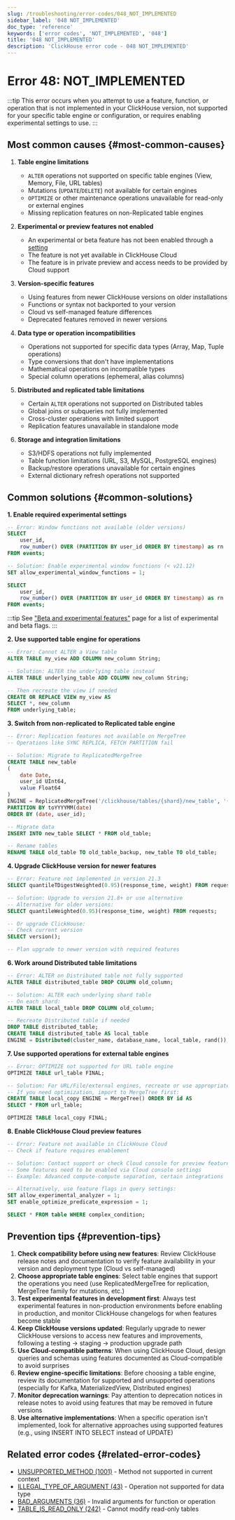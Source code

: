 ```yaml
---
slug: /troubleshooting/error-codes/048_NOT_IMPLEMENTED
sidebar_label: '048 NOT_IMPLEMENTED'
doc_type: 'reference'
keywords: ['error codes', 'NOT_IMPLEMENTED', '048']
title: '048 NOT_IMPLEMENTED'
description: 'ClickHouse error code - 048 NOT_IMPLEMENTED'
---
```


# Error 48: NOT_IMPLEMENTED

:::tip
This error occurs when you attempt to use a feature, function, or operation that is not implemented in your ClickHouse version, not supported for your specific table engine or configuration, or requires enabling experimental settings to use.
:::

## Most common causes {#most-common-causes}

1. **Table engine limitations**
   - `ALTER` operations not supported on specific table engines (View, Memory, File, URL tables)
   - Mutations (`UPDATE`/`DELETE`) not available for certain engines
   - `OPTIMIZE` or other maintenance operations unavailable for read-only or external engines
   - Missing replication features on non-Replicated table engines

2. **Experimental or preview features not enabled**
   - An experimental or beta feature has not been enabled through a [setting](/beta-and-experimental-features)
   - The feature is not yet available in ClickHouse Cloud
   - The feature is in private preview and access needs to be provided by Cloud support

3. **Version-specific features**
   - Using features from newer ClickHouse versions on older installations
   - Functions or syntax not backported to your version
   - Cloud vs self-managed feature differences
   - Deprecated features removed in newer versions

4. **Data type or operation incompatibilities**
   - Operations not supported for specific data types (Array, Map, Tuple operations)
   - Type conversions that don't have implementations
   - Mathematical operations on incompatible types
   - Special column operations (ephemeral, alias columns)

5. **Distributed and replicated table limitations**
   - Certain `ALTER` operations not supported on Distributed tables
   - Global joins or subqueries not fully implemented
   - Cross-cluster operations with limited support
   - Replication features unavailable in standalone mode

6. **Storage and integration limitations**
   - S3/HDFS operations not fully implemented
   - Table function limitations (URL, S3, MySQL, PostgreSQL engines)
   - Backup/restore operations unavailable for certain engines
   - External dictionary refresh operations not supported

## Common solutions {#common-solutions}

**1. Enable required experimental settings**

```sql
-- Error: Window functions not available (older versions)
SELECT 
    user_id,
    row_number() OVER (PARTITION BY user_id ORDER BY timestamp) as rn
FROM events;

-- Solution: Enable experimental window functions (< v21.12)
SET allow_experimental_window_functions = 1;

SELECT 
    user_id,
    row_number() OVER (PARTITION BY user_id ORDER BY timestamp) as rn
FROM events;
```

:::tip
See ["Beta and experimental features"](/beta-and-experimental-features) page for a list of experimental and beta flags.
:::

**2. Use supported table engine for operations**

```sql
-- Error: Cannot ALTER a View table
ALTER TABLE my_view ADD COLUMN new_column String;

-- Solution: ALTER the underlying table instead
ALTER TABLE underlying_table ADD COLUMN new_column String;

-- Then recreate the view if needed
CREATE OR REPLACE VIEW my_view AS
SELECT *, new_column
FROM underlying_table;
```

**3. Switch from non-replicated to Replicated table engine**

```sql
-- Error: Replication features not available on MergeTree
-- Operations like SYNC REPLICA, FETCH PARTITION fail

-- Solution: Migrate to ReplicatedMergeTree
CREATE TABLE new_table
(
    date Date,
    user_id UInt64,
    value Float64
)
ENGINE = ReplicatedMergeTree('/clickhouse/tables/{shard}/new_table', '{replica}')
PARTITION BY toYYYYMM(date)
ORDER BY (date, user_id);

-- Migrate data
INSERT INTO new_table SELECT * FROM old_table;

-- Rename tables
RENAME TABLE old_table TO old_table_backup, new_table TO old_table;
```

**4. Upgrade ClickHouse version for newer features**

```sql
-- Error: Feature not implemented in version 21.3
SELECT quantileTDigestWeighted(0.95)(response_time, weight) FROM requests;

-- Solution: Upgrade to version 21.8+ or use alternative
-- Alternative for older versions:
SELECT quantileWeighted(0.95)(response_time, weight) FROM requests;

-- Or upgrade ClickHouse:
-- Check current version
SELECT version();

-- Plan upgrade to newer version with required features
```

**6. Work around Distributed table limitations**

```sql
-- Error: ALTER on Distributed table not fully supported
ALTER TABLE distributed_table DROP COLUMN old_column;

-- Solution: ALTER each underlying shard table
-- On each shard:
ALTER TABLE local_table DROP COLUMN old_column;

-- Recreate Distributed table if needed
DROP TABLE distributed_table;
CREATE TABLE distributed_table AS local_table
ENGINE = Distributed(cluster_name, database_name, local_table, rand());
```

**7. Use supported operations for external table engines**

```sql
-- Error: OPTIMIZE not supported for URL table engine
OPTIMIZE TABLE url_table FINAL;

-- Solution: For URL/File/external engines, recreate or use appropriate engine
-- If you need optimization, import to MergeTree first:
CREATE TABLE local_copy ENGINE = MergeTree() ORDER BY id AS
SELECT * FROM url_table;

OPTIMIZE TABLE local_copy FINAL;
```

**8. Enable ClickHouse Cloud preview features**

```sql
-- Error: Feature not available in ClickHouse Cloud
-- Check if feature requires enablement

-- Solution: Contact support or check Cloud console for preview features
-- Some features need to be enabled via Cloud console settings
-- Example: Advanced compute-compute separation, certain integrations

-- Alternatively, use feature flags in query settings:
SET allow_experimental_analyzer = 1;
SET enable_optimize_predicate_expression = 1;

SELECT * FROM table WHERE complex_condition;
```

## Prevention tips {#prevention-tips}

1. **Check compatibility before using new features**: Review ClickHouse release notes and documentation to verify feature availability in your version and deployment type (Cloud vs self-managed)
2. **Choose appropriate table engines**: Select table engines that support the operations you need (use ReplicatedMergeTree for replication, MergeTree family for mutations, etc.)
3. **Test experimental features in development first**: Always test experimental features in non-production environments before enabling in production, and monitor ClickHouse changelogs for when features become stable
4. **Keep ClickHouse versions updated**: Regularly upgrade to newer ClickHouse versions to access new features and improvements, following a testing → staging → production upgrade path
5. **Use Cloud-compatible patterns**: When using ClickHouse Cloud, design queries and schemas using features documented as Cloud-compatible to avoid surprises
6. **Review engine-specific limitations**: Before choosing a table engine, review its documentation for supported and unsupported operations (especially for Kafka, MaterializedView, Distributed engines)
7. **Monitor deprecation warnings**: Pay attention to deprecation notices in release notes to avoid using features that may be removed in future versions
8. **Use alternative implementations**: When a specific operation isn't implemented, look for alternative approaches using supported features (e.g., using INSERT INTO SELECT instead of UPDATE)

## Related error codes {#related-error-codes}

- [UNSUPPORTED_METHOD (1001)](/troubleshooting/error-codes/001_UNSUPPORTED_METHOD) - Method not supported in current context
- [ILLEGAL_TYPE_OF_ARGUMENT (43)](/troubleshooting/error-codes/043_ILLEGAL_TYPE_OF_ARGUMENT) - Operation not supported for data type
- [BAD_ARGUMENTS (36)](/troubleshooting/error-codes/036_BAD_ARGUMENTS) - Invalid arguments for function or operation
- [TABLE_IS_READ_ONLY (242)](/troubleshooting/error-codes/242_TABLE_IS_READ_ONLY) - Cannot modify read-only tables